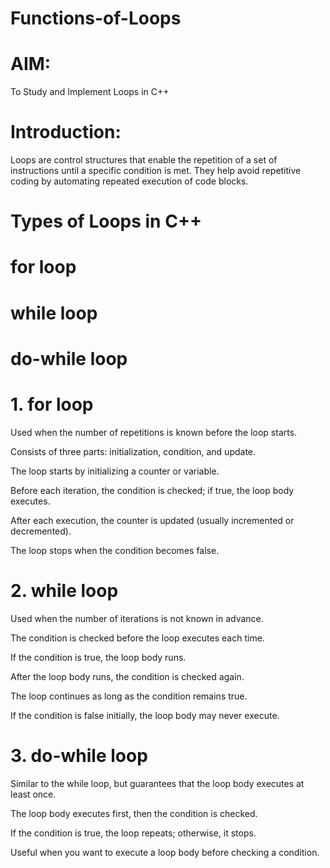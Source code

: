 # Functions-of-Loops
# AIM:
To Study and Implement Loops in C++
# Introduction:
Loops are control structures that enable the repetition of a set of instructions until a specific condition is met. They help avoid repetitive coding by automating repeated execution of code blocks.

# Types of Loops in C++
# for loop

# while loop

# do-while loop

# 1. for loop
Used when the number of repetitions is known before the loop starts.

Consists of three parts: initialization, condition, and update.

The loop starts by initializing a counter or variable.

Before each iteration, the condition is checked; if true, the loop body executes.

After each execution, the counter is updated (usually incremented or decremented).

The loop stops when the condition becomes false.

# 2. while loop
Used when the number of iterations is not known in advance.

The condition is checked before the loop executes each time.

If the condition is true, the loop body runs.

After the loop body runs, the condition is checked again.

The loop continues as long as the condition remains true.

If the condition is false initially, the loop body may never execute.

# 3. do-while loop
Similar to the while loop, but guarantees that the loop body executes at least once.

The loop body executes first, then the condition is checked.

If the condition is true, the loop repeats; otherwise, it stops.

Useful when you want to execute a loop body before checking a condition.
